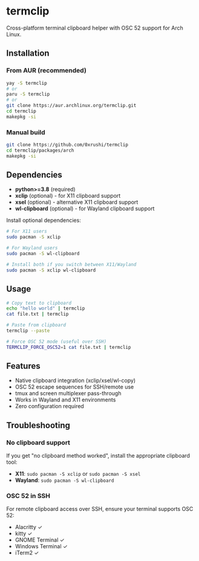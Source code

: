 # termclip

Cross-platform terminal clipboard helper with OSC 52 support for Arch Linux.

## Installation

### From AUR (recommended)
```bash
yay -S termclip
# or
paru -S termclip
# or
git clone https://aur.archlinux.org/termclip.git
cd termclip
makepkg -si
```

### Manual build
```bash
git clone https://github.com/0xrushi/termclip
cd termclip/packages/arch
makepkg -si
```

## Dependencies

- **python>=3.8** (required)
- **xclip** (optional) - for X11 clipboard support
- **xsel** (optional) - alternative X11 clipboard support  
- **wl-clipboard** (optional) - for Wayland clipboard support

Install optional dependencies:
```bash
# For X11 users
sudo pacman -S xclip

# For Wayland users  
sudo pacman -S wl-clipboard

# Install both if you switch between X11/Wayland
sudo pacman -S xclip wl-clipboard
```

## Usage

```bash
# Copy text to clipboard
echo "hello world" | termclip
cat file.txt | termclip

# Paste from clipboard
termclip --paste

# Force OSC 52 mode (useful over SSH)
TERMCLIP_FORCE_OSC52=1 cat file.txt | termclip
```

## Features

- Native clipboard integration (xclip/xsel/wl-copy)
- OSC 52 escape sequences for SSH/remote use
- tmux and screen multiplexer pass-through
- Works in Wayland and X11 environments
- Zero configuration required

## Troubleshooting

### No clipboard support
If you get "no clipboard method worked", install the appropriate clipboard tool:

- **X11**: `sudo pacman -S xclip` or `sudo pacman -S xsel`
- **Wayland**: `sudo pacman -S wl-clipboard`

### OSC 52 in SSH
For remote clipboard access over SSH, ensure your terminal supports OSC 52:
- Alacritty ✓
- kitty ✓  
- GNOME Terminal ✓
- Windows Terminal ✓
- iTerm2 ✓
